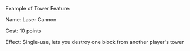 Example of Tower Feature:

Name: Laser Cannon

Cost: 10 points

Effect: Single-use, lets you destroy one block from another player's tower
